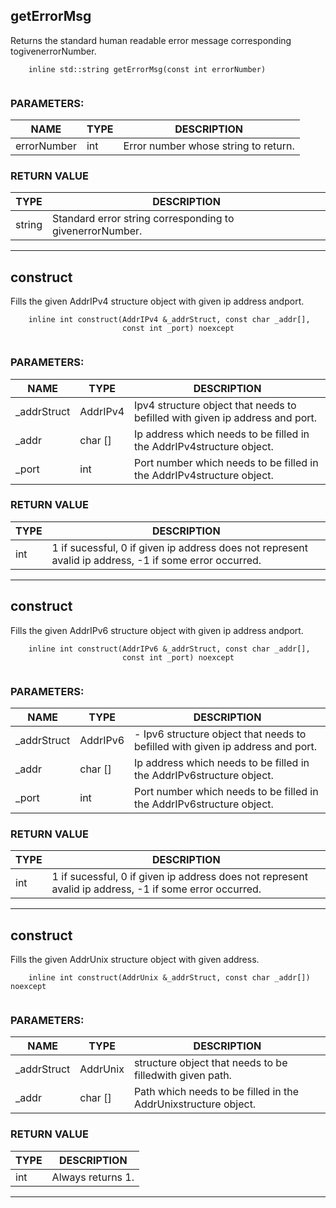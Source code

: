
## **getErrorMsg**

Returns the standard human readable error message corresponding togivenerrorNumber.

```
	inline std::string getErrorMsg(const int errorNumber)
	
```

### PARAMETERS:
| NAME | TYPE | DESCRIPTION |
|------ | ------ | -------------|
|errorNumber|int|Error number whose string to return.|

### RETURN VALUE
|TYPE | DESCRIPTION |
|------|-------------|
|string|Standard error string corresponding to givenerrorNumber.|



___
        
## **construct**

Fills the given AddrIPv4 structure object with given ip address andport.

```
	inline int construct(AddrIPv4 &_addrStruct, const char _addr[],
	                     const int _port) noexcept
	
```

### PARAMETERS:
| NAME | TYPE | DESCRIPTION |
|------ | ------ | -------------|
|_addrStruct|AddrIPv4|Ipv4 structure object that needs to befilled with given ip address and port.|
|_addr|char []|Ip address which needs to be filled in the AddrIPv4structure object.|
|_port|int|Port number which needs to be filled in the AddrIPv4structure object.|

### RETURN VALUE
|TYPE | DESCRIPTION |
|------|-------------|
|int|1 if sucessful, 0 if given ip address does not represent avalid ip address, -1 if some error occurred.|



___
        
## **construct**

Fills the given AddrIPv6 structure object with given ip address andport.

```
	inline int construct(AddrIPv6 &_addrStruct, const char _addr[],
	                     const int _port) noexcept
	
```

### PARAMETERS:
| NAME | TYPE | DESCRIPTION |
|------ | ------ | -------------|
|_addrStruct|AddrIPv6|- Ipv6 structure object that needs to befilled with given ip address and port.|
|_addr|char []|Ip address which needs to be filled in the AddrIPv6structure object.|
|_port|int|Port number which needs to be filled in the AddrIPv6structure object.|

### RETURN VALUE
|TYPE | DESCRIPTION |
|------|-------------|
|int|1 if sucessful, 0 if given ip address does not represent avalid ip address, -1 if some error occurred.|



___
        
## **construct**

Fills the given AddrUnix structure object with given address.

```
	inline int construct(AddrUnix &_addrStruct, const char _addr[]) noexcept
	
```

### PARAMETERS:
| NAME | TYPE | DESCRIPTION |
|------ | ------ | -------------|
|_addrStruct|AddrUnix|structure object that needs to be filledwith given path.|
|_addr|char []|Path which needs to be filled in the AddrUnixstructure object.|

### RETURN VALUE
|TYPE | DESCRIPTION |
|------|-------------|
|int|Always returns 1.|



___
        